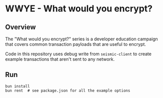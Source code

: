 # WWYE - What would you encrypt?

## Overview
The "What would you encrypt?" series is a developer education campaign that
covers common transaction payloads that are useful to encrypt.

Code in this repository uses debug write from `seismic-client` to create example
transactions that aren't sent to any network.

## Run
```
bun install
bun rent  # see package.json for all the example options
```
